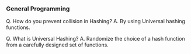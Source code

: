 ### General Programming

Q. How do you prevent collision in Hashing?
A. By using Universal hashing functions.

Q. What is Universal Hashing?
A. Randomize the choice of a hash function from a carefully designed set of functions.


